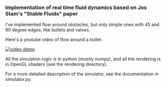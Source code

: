 ### Implementation of real time fluid dynamics based on Jos Stam's "Stable Fluids" paper

I've implemented flow around obstacles, but only simple ones with 45 and 90 degree edges, like bullets and valves.

Here's a youtube video of flow around a bullet:

[![video demo](https://img.youtube.com/vi/NhceruVWtdM/hqdefault.jpg)](https://www.youtube.com/watch?v=NhceruVWtdM)

All the simulation logic is in python (mostly numpy), and all the rendering is in OpenGL shaders (see the rendering directory).

For a more detailed description of the simulator, see the documentation in simulator.py.
